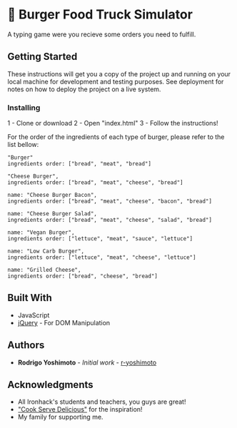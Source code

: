 # :hamburger: Burger Food Truck Simulator

A typing game were you recieve some orders you need to fulfill.

## Getting Started

These instructions will get you a copy of the project up and running on your local machine for development and testing purposes. See deployment for notes on how to deploy the project on a live system.

### Installing

1 - Clone or download
2 - Open "index.html"
3 - Follow the instructions!

For the order of the ingredients of each type of burger, please refer to the list bellow: 
```
"Burger"
ingredients order: ["bread", "meat", "bread"]

"Cheese Burger",
ingredients order: ["bread", "meat", "cheese", "bread"]

name: "Cheese Burger Bacon",
ingredients order: ["bread", "meat", "cheese", "bacon", "bread"]

name: "Cheese Burger Salad",
ingredients order: ["bread", "meat", "cheese", "salad", "bread"]

name: "Vegan Burger",
ingredients order: ["lettuce", "meat", "sauce", "lettuce"]

name: "Low Carb Burger",
ingredients order: ["lettuce", "meat", "cheese", "lettuce"]

name: "Grilled Cheese",
ingredients order: ["bread", "cheese", "bread"]
```

## Built With

* JavaScript
* [jQuery](https://jquery.com/) - For DOM Manipulation

## Authors

* **Rodrigo Yoshimoto** - *Initial work* - [r-yoshimoto](https://github.com/r-yoshimoto/)


## Acknowledgments

* All Ironhack's students and teachers, you guys are great!
* ["Cook Serve Delicious"](http://www.cookservedelicious.com/main/) for the inspiration!
* My family for supporting me.
